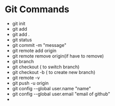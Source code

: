# Git Commands
- git init
- git add <File>
- git add .
- git status
- git commit -m "message"
- git remote add origin <url>
- git remote remove origin(if have to remove)
- git branch
- git checkout <branch>( to switch branch)
- git checkout -b <branch>( to create new branch)
- git remote -v
- git push -u origin <branch>
- git config --global user.name "name"
- git config --global user.email "email of github"
- 